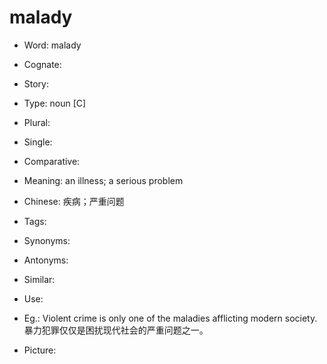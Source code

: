 # malady

- Word: malady
- Cognate: 
- Story: 

- Type: noun [C]
- Plural: 
- Single: 
- Comparative: 
- Meaning: an illness; a serious problem
- Chinese: 疾病；严重问题
- Tags: 
- Synonyms: 
- Antonyms: 
- Similar: 
- Use: 
- Eg.: Violent crime is only one of the maladies afflicting modern society. 暴力犯罪仅仅是困扰现代社会的严重问题之一。
- Picture: 

